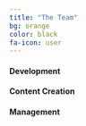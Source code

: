 ```yaml
---
title: "The Team"
bg: orange
color: black
fa-icon: user
---
```


#### Development


#### Content Creation


#### Management

